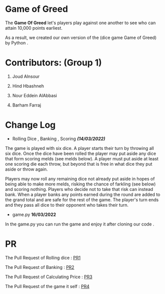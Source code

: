 #  Game of Greed 

The **Game Of Greed** let's players play against one another to see who can attain 10,000 points earliest.

As a result, we created our own version of the (dice game Game of Greed) by Python .


# Contributors: (Group 1)

1. Joud Alnsour 

2. Hind Hbashneh

3. Nour Eddein AlAbbasi

4. Barham Farraj

# Change Log

 * Rolling Dice , Banking , Scoring ***(14/03/2022)***

The game is played with six dice. A player starts their turn by throwing all six dice. Once the dice have been rolled the player may put aside any dice that form scoring melds (see melds below). A player must put aside at least one scoring die each throw, but beyond that is free in what dice they put aside or throw again.

Players may now roll any remaining dice not already put aside in hopes of being able to make more melds, risking the chance of farkling (see below) and scoring nothing. Players who decide not to take that risk can instead bank. When a player banks any points earned during the round are added to the grand total and are safe for the rest of the game. The player's turn ends and they pass all dice to their opponent who takes their turn.

* game.py **16/03/2022**

In the game.py you can run the game and enjoy it after cloning our code .


# PR
The Pull Request of Rolling dice : [PR1](https://github.com/Game-of-Greed-group1/game-of-greed-I/pull/1)

The Pull Request of Banking : [PR2](https://github.com/Game-of-Greed-group1/game-of-greed-I/pull/2)

The Pull Request of Calculating Price : [PR3](https://github.com/Game-of-Greed-group1/game-of-greed-I/pull/3)

The Pull Request of the game it self : [PR4](https://github.com/Game-of-Greed-group1/game-of-greed-I/pull/5)

